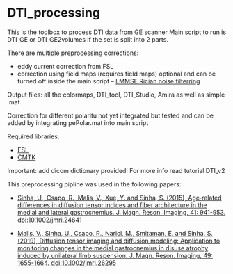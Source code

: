 # DTI_processing

This is the toolbox to process DTI data from GE scanner
Main script to run is DTI_GE or DTI_GE2volumes if the set is split into 2 parts.

There are multiple preprocessing corrections:
  - eddy current correction from FSL
  - correction using field maps (requires field maps) optional and can be turned off inside the main script
  – [LMMSE Rician noise filterring](https://www.mathworks.com/matlabcentral/fileexchange/43992-joint-anisotropic-wiener-filter-for-diffusion-weighted-mri)
 
 Output files: all the colormaps, DTI_tool, DTI_Studio, Amira as well as simple .mat
 
 Correction for different polaritu not yet integrated but tested and can be added by integrating pePolar.mat into main script
 
 
 Required libraries: 
  - [FSL](https://fsl.fmrib.ox.ac.uk/fsl/fslwiki)
  - [CMTK](https://www.nitrc.org/projects/cmtk/)
    
    
Important:  add dicom dictionary provided! For more info read tutorial DTI_v2

This preprocessing pipline was used in the following papers:

- [Sinha, U., Csapo, R., Malis, V., Xue, Y. and Sinha, S. (2015), Age‐related differences in diffusion tensor indices and fiber architecture in the medial and lateral gastrocnemius. J. Magn. Reson. Imaging, 41: 941-953. doi:10.1002/jmri.24641](https://onlinelibrary.wiley.com/doi/abs/10.1002/jmri.24641)

- [Malis, V., Sinha, U., Csapo, R., Narici, M., Smitaman, E. and Sinha, S. (2019), Diffusion tensor imaging and diffusion modeling: Application to monitoring changes in the medial gastrocnemius in disuse atrophy induced by unilateral limb suspension. J. Magn. Reson. Imaging, 49: 1655-1664. doi:10.1002/jmri.26295](https://onlinelibrary.wiley.com/doi/abs/10.1002/jmri.26295)

